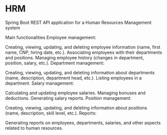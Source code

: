 # HRM
Spring Boot REST API application for a Human Resources Management system

Main functionalities
Employee management:

Creating, viewing, updating, and deleting employee information (name, first name, CNP, hiring date, etc.).
Associating employees with their departments and positions.
Managing employee history (changes in department, position, salary, etc.).
Department management:

Creating, viewing, updating, and deleting information about departments (name, description, department head, etc.).
Listing employees in a department.
Salary management:

Calculating and updating employee salaries.
Managing bonuses and deductions.
Generating salary reports.
Position management:

Creating, viewing, updating, and deleting information about positions (name, description, skill level, etc.).
Reports:

Generating reports on employees, departments, salaries, and other aspects related to human resources.
